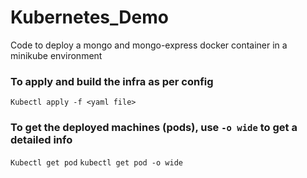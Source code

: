 # Kubernetes_Demo
Code to deploy a mongo and mongo-express docker container in a minikube environment

### To apply and build the infra as per config
`Kubectl apply -f <yaml file>`

### To get the deployed machines (pods), use  `-o wide` to get a detailed info
`Kubectl get pod`
`kubectl get pod -o wide`
